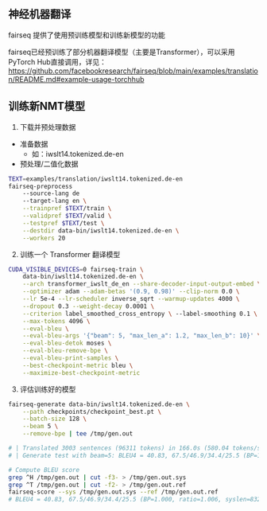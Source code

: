 ## 神经机器翻译
fairseq 提供了使用预训练模型和训练新模型的功能

fairseq已经预训练了部分机器翻译模型（主要是Transformer），可以采用PyTorch Hub直接调用，详见：https://github.com/facebookresearch/fairseq/blob/main/examples/translation/README.md#example-usage-torchhub

## 训练新NMT模型
1. 下载并预处理数据
- 准备数据
    - 如：iwslt14.tokenized.de-en
- 预处理/二值化数据
```bash
TEXT=examples/translation/iwslt14.tokenized.de-en
fairseq-preprocess 
    --source-lang de 
    --target-lang en \
    --trainpref $TEXT/train \
    --validpref $TEXT/valid \
    --testpref $TEXT/test \
    --destdir data-bin/iwslt14.tokenized.de-en \
    --workers 20
```
2. 训练一个 Transformer 翻译模型
```bash
CUDA_VISIBLE_DEVICES=0 fairseq-train \
    data-bin/iwslt14.tokenized.de-en \
    --arch transformer_iwslt_de_en --share-decoder-input-output-embed \
    --optimizer adam --adam-betas '(0.9, 0.98)' --clip-norm 0.0 \
    --lr 5e-4 --lr-scheduler inverse_sqrt --warmup-updates 4000 \
    --dropout 0.3 --weight-decay 0.0001 \
    --criterion label_smoothed_cross_entropy \ --label-smoothing 0.1 \
    --max-tokens 4096 \
    --eval-bleu \
    --eval-bleu-args '{"beam": 5, "max_len_a": 1.2, "max_len_b": 10}' \
    --eval-bleu-detok moses \
    --eval-bleu-remove-bpe \
    --eval-bleu-print-samples \
    --best-checkpoint-metric bleu \
    --maximize-best-checkpoint-metric
```

3. 评估训练好的模型
```bash
fairseq-generate data-bin/iwslt14.tokenized.de-en \
    --path checkpoints/checkpoint_best.pt \
    --batch-size 128 \
    --beam 5 \
    --remove-bpe | tee /tmp/gen.out

# | Translated 3003 sentences (96311 tokens) in 166.0s (580.04 tokens/s)
# | Generate test with beam=5: BLEU4 = 40.83, 67.5/46.9/34.4/25.5 (BP=1.000, ratio=1.006, syslen=83262, reflen=82787)

# Compute BLEU score
grep ^H /tmp/gen.out | cut -f3- > /tmp/gen.out.sys
grep ^T /tmp/gen.out | cut -f2- > /tmp/gen.out.ref
fairseq-score --sys /tmp/gen.out.sys --ref /tmp/gen.out.ref
# BLEU4 = 40.83, 67.5/46.9/34.4/25.5 (BP=1.000, ratio=1.006, syslen=83262, reflen=82787)
```